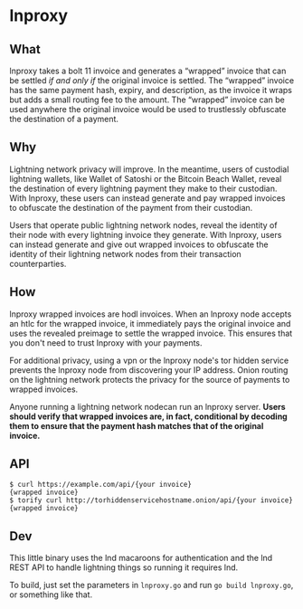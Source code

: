 # lnproxy

## What

lnproxy takes a bolt 11 invoice and generates a “wrapped” invoice that can be settled *if and only if* the original invoice is settled. The “wrapped” invoice has the same payment hash, expiry, and description, as the invoice it wraps but adds a small routing fee to the amount. The “wrapped” invoice can be used anywhere the original invoice would be used to trustlessly obfuscate the destination of a payment.

## Why

Lightning network privacy will improve. In the meantime, users of custodial lightning wallets, like Wallet of Satoshi or the Bitcoin Beach Wallet, reveal the destination of every lightning payment they make to their custodian. With lnproxy, these users can instead generate and pay wrapped invoices to obfuscate the destination of the payment from their custodian.

Users that operate public lightning network nodes, reveal the identity of their node with every lightning invoice they generate. With lnproxy, users can instead generate and give out wrapped invoices to obfuscate the identity of their lightning network nodes from their transaction counterparties.

## How

lnproxy wrapped invoices are hodl invoices. When an lnproxy node accepts an htlc for the wrapped invoice, it immediately pays the original invoice and uses the revealed preimage to settle the wrapped invoice. This ensures that you don't need to trust lnproxy with your payments.

For additional privacy, using a vpn or the lnproxy node's tor hidden service prevents the lnproxy node from discovering your IP address. Onion routing on the lightning network protects the privacy for the source of payments to wrapped invoices.

Anyone running a lightning network nodecan run an lnproxy server. **Users should verify that wrapped invoices are, in fact, conditional by decoding them to ensure that the payment hash matches that of the original invoice.**

## API

```
$ curl https://example.com/api/{your invoice}
{wrapped invoice}
$ torify curl http://torhiddenservicehostname.onion/api/{your invoice}
{wrapped invoice}
```

## Dev

This little binary uses the lnd macaroons for authentication and the lnd REST API to handle lightning things so running it requires lnd.

To build, just set the parameters in `lnproxy.go` and run `go build lnproxy.go`, or something like that.


